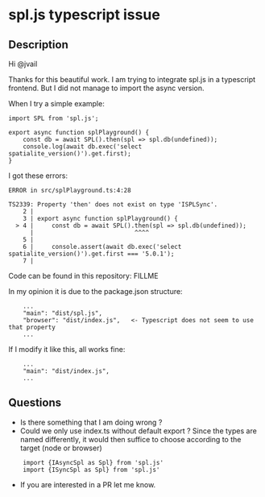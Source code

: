 # spl.js typescript issue

## Description

Hi @jvail

Thanks for this beautiful work. I am trying to integrate spl.js in a typescript frontend. But I did not manage to import 
the async version.

When I try a simple example:  

```
import SPL from 'spl.js';

export async function splPlayground() {
    const db = await SPL().then(spl => spl.db(undefined));
    console.log(await db.exec('select spatialite_version()').get.first);
}

```

I got these errors:  
```
ERROR in src/splPlayground.ts:4:28

TS2339: Property 'then' does not exist on type 'ISPLSync'.
    2 |
    3 | export async function splPlayground() {
  > 4 |     const db = await SPL().then(spl => spl.db(undefined));
      |                            ^^^^
    5 |
    6 |     console.assert(await db.exec('select spatialite_version()').get.first === '5.0.1');
    7 |
```

Code can be found in this repository: FILLME

In my opinion it is due to the package.json structure:
```
    ...
    "main": "dist/spl.js",
    "browser": "dist/index.js",   <- Typescript does not seem to use that property
    ...
```

If I modify it like this, all works fine: 
```
    ...
    "main": "dist/index.js",
    ...
```

## Questions

- Is there something that I am doing wrong ?
- Could we only use index.ts without default export ? Since the types are named differently, it would then suffice to 
choose according to the target (node or browser)
```
    import {IAsyncSpl as Spl} from 'spl.js'
    import {ISyncSpl as Spl} from 'spl.js'
```
- If you are interested in a PR let me know.